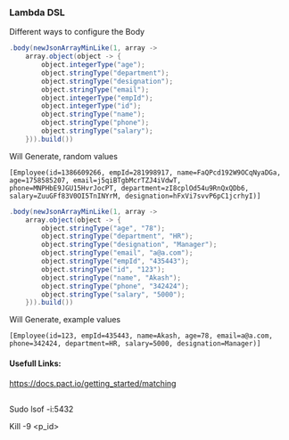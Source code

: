

### Lambda DSL

Different ways to configure the Body

```java
.body(newJsonArrayMinLike(1, array ->
    array.object(object -> {
        object.integerType("age");
        object.stringType("department");
        object.stringType("designation");
        object.stringType("email");
        object.integerType("empId");
        object.integerType("id");
        object.stringType("name");
        object.stringType("phone");
        object.stringType("salary");
    })).build())
```
Will Generate, random values
```text
[Employee(id=1386609266, empId=281998917, name=FaQPcd192W9OCqNyaDGa, age=1758585207, email=j5qiBTgbMcrTZJ4iVdwT, phone=MNPHbE9JGU15HvrJocPT, department=zI8cplOd54u9RnQxQDb6, salary=ZuuGFf83V0OI5TnINYrM, designation=hFxVi7svvP6pC1jcrhyI)]
```


```java
.body(newJsonArrayMinLike(1, array ->
    array.object(object -> {
        object.stringType("age", "78");
        object.stringType("department", "HR");
        object.stringType("designation", "Manager");
        object.stringType("email", "a@a.com");
        object.stringType("empId", "435443");
        object.stringType("id", "123");
        object.stringType("name", "Akash");
        object.stringType("phone", "342424");
        object.stringType("salary", "5000");
    })).build())
```
Will Generate, example values
```text
[Employee(id=123, empId=435443, name=Akash, age=78, email=a@a.com, phone=342424, department=HR, salary=5000, designation=Manager)]
```

#### Usefull Links:
https://docs.pact.io/getting_started/matching

##
Sudo lsof -i:5432

Kill -9 <p_id>